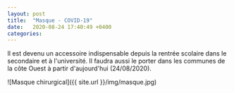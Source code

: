 ```yaml
---
layout: post
title:  "Masque - COVID-19"
date:   2020-08-24 17:40:49 +0400
categories: 
---
```



Il est devenu un accessoire indispensable depuis la rentrée scolaire dans le secondaire et à l'université. Il faudra aussi le porter dans les communes de la côte Ouest à partir d'aujourd'hui (24/08/2020).

![Masque chirurgical]({{ site.url }}/img/masque.jpg)

